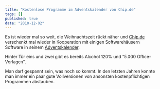 ```yaml
---
title: "Kostenlose Programme im Adventskalender von Chip.de"
tags: []
published: true
date: "2010-12-02"
---
```


Es ist wieder mal so weit, die Weihnachtszeit rückt näher und [Chip.de](http://www.chip.de) verschenkt mal wieder in Kooperation mit einigen Softwarehäusern Software in seinem [Adventskalender](http://www.chip.de/artikel/Download-Adventskalender_33781926.html).

Hinter Tür eins und zwei gibt es bereits Alcohol 120% und "5.000 Office-Vorlagen".

Man darf gespannt sein, was noch so kommt. In den letzten Jahren konnte man immer ein paar gute Vollversionen von ansonsten kostenpflichtigen Programmen abstauben.

